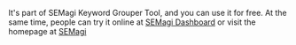 It's part of SEMagi Keyword Grouper Tool, and you can use it for free. At the same time, people can try it online at <a href="https://dashboard.semagi.com">SEMagi Dashboard</a> or visit the homepage at <a href="http://semagi.com/">SEMagi</a>
